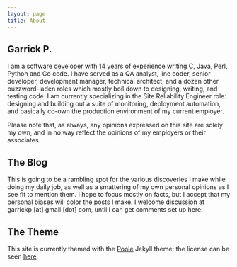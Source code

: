 ```yaml
---
layout: page
title: About
---
```


## Garrick P.

I am a software developer with 14 years of experience writing C, Java, Perl, Python and Go code. I have served as a QA analyst, line coder, senior developer, development manager, technical architect, and a dozen other buzzword-laden roles which mostly boil down to designing, writing, and testing code. I am currently specializing in the Site Reliability Engineer role: designing and building out a suite of monitoring, deployment automation, and basically co-own the production environment of my current employer.

Please note that, as always, any opinions expressed on this site are solely my own, and in no way reflect the opinions of my employers or their associates.

## The Blog

This is going to be a rambling spot for the various discoveries I make while doing my daily job, as well as a smattering of my own personal opinions as I see fit to mention them. I hope to focus mostly on facts, but I accept that my personal biases will color the posts I make. I welcome discussion at garrickp [at] gmail [dot] com, until I can get comments set up here.

## The Theme

This site is currently themed with the [Poole](http://getpoole.com) Jekyll theme; the license can be seen [here](/poole-license).
